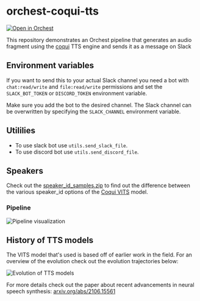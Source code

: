 # orchest-coqui-tts

[![Open in Orchest](https://github.com/orchest/orchest-examples/raw/main/imgs/open_in_orchest.svg)](https://cloud.orchest.io/?import_url=https://github.com/ricklamers/orchest-coqui-tts/)

This repository demonstrates an Orchest pipeline that generates an audio fragment using the [coqui](https://github.com/coqui-ai/TTS) TTS engine and sends it as a message on Slack

## Environment variables
If you want to send this to your actual Slack channel you need a bot with `chat:read/write` and `file:read/write` permissions and set the `SLACK_BOT_TOKEN` or `DISCORD_TOKEN` environment variable.

Make sure you add the bot to the desired channel. The Slack channel can be overwritten by specifying the `SLACK_CHANNEL` environment variable.

## Utililies
- To use slack bot use `utils.send_slack_file`.
- To use discord bot use `utils.send_discord_file`.


## Speakers

Check out the [speaker_id_samples.zip](speaker_id_samples.zip) to find out the difference between the various speaker_id options of the [Coqui VITS](https://tts.readthedocs.io/en/latest/models/vits.html) model.

### Pipeline

![Pipeline visualization](https://pviz.orchest.io/?pipeline=https://github.com/ricklamers/orchest-coqui-tts/blob/main/main.orchest)

## History of TTS models

The VITS model that's used is based off of earlier work in the field. For an overview of the evolution check out the evolution trajectories below:

![Evolution of TTS models](tts-history.png)

For more details check out the paper about recent advancements in neural speech synthesis: [arxiv.org/abs/2106.15561](https://arxiv.org/abs/2106.15561)
